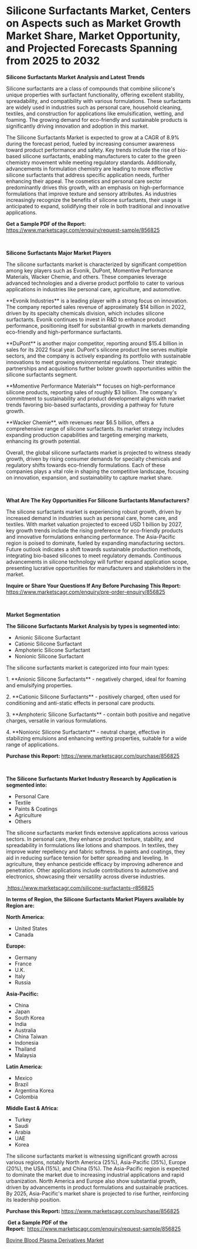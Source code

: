 <p><h1>Silicone Surfactants Market, Centers on Aspects such as Market Growth Market Share, Market Opportunity, and Projected Forecasts Spanning from 2025 to 2032</h1></p><p><strong>Silicone Surfactants Market Analysis and Latest Trends</strong></p>
<p><p>Silicone surfactants are a class of compounds that combine silicone's unique properties with surfactant functionality, offering excellent stability, spreadability, and compatibility with various formulations. These surfactants are widely used in industries such as personal care, household cleaning, textiles, and construction for applications like emulsification, wetting, and foaming. The growing demand for eco-friendly and sustainable products is significantly driving innovation and adoption in this market.</p><p>The Silicone Surfactants Market is expected to grow at a CAGR of 8.9% during the forecast period, fueled by increasing consumer awareness toward product performance and safety. Key trends include the rise of bio-based silicone surfactants, enabling manufacturers to cater to the green chemistry movement while meeting regulatory standards. Additionally, advancements in formulation chemistry are leading to more effective silicone surfactants that address specific application needs, further enhancing their appeal. The cosmetics and personal care sector predominantly drives this growth, with an emphasis on high-performance formulations that improve texture and sensory attributes. As industries increasingly recognize the benefits of silicone surfactants, their usage is anticipated to expand, solidifying their role in both traditional and innovative applications.</p></p>
<p><strong>Get a Sample PDF of the Report:&nbsp;</strong> <a href="https://www.marketscagr.com/enquiry/request-sample/856825?utm_campaign=2634&utm_medium=2&utm_source=Github&utm_content=ia&utm_term=31032025&utm_id=silicone-surfactants">https://www.marketscagr.com/enquiry/request-sample/856825</a></p>
<p>&nbsp;</p>
<p><strong>Silicone Surfactants Major Market Players</strong></p>
<p><p>The silicone surfactants market is characterized by significant competition among key players such as Evonik, DuPont, Momentive Performance Materials, Wacker Chemie, and others. These companies leverage advanced technologies and a diverse product portfolio to cater to various applications in industries like personal care, agriculture, and automotive.</p><p>**Evonik Industries** is a leading player with a strong focus on innovation. The company reported sales revenue of approximately $14 billion in 2022, driven by its specialty chemicals division, which includes silicone surfactants. Evonik continues to invest in R&D to enhance product performance, positioning itself for substantial growth in markets demanding eco-friendly and high-performance surfactants.</p><p>**DuPont** is another major competitor, reporting around $15.4 billion in sales for its 2022 fiscal year. DuPont's silicone product line serves multiple sectors, and the company is actively expanding its portfolio with sustainable innovations to meet growing environmental regulations. Their strategic partnerships and acquisitions further bolster growth opportunities within the silicone surfactants segment.</p><p>**Momentive Performance Materials** focuses on high-performance silicone products, reporting sales of roughly $3 billion. The company's commitment to sustainability and product development aligns with market trends favoring bio-based surfactants, providing a pathway for future growth.</p><p>**Wacker Chemie**, with revenues near $6.5 billion, offers a comprehensive range of silicone surfactants. Its market strategy includes expanding production capabilities and targeting emerging markets, enhancing its growth potential.</p><p>Overall, the global silicone surfactants market is projected to witness steady growth, driven by rising consumer demands for specialty chemicals and regulatory shifts towards eco-friendly formulations. Each of these companies plays a vital role in shaping the competitive landscape, focusing on innovation, expansion, and sustainability to capture market share.</p></p>
<p>&nbsp;</p>
<p><strong>What Are The Key Opportunities For Silicone Surfactants Manufacturers?</strong></p>
<p><p>The silicone surfactants market is experiencing robust growth, driven by increased demand in industries such as personal care, home care, and textiles. With market valuation projected to exceed USD 1 billion by 2027, key growth trends include the rising preference for eco-friendly products and innovative formulations enhancing performance. The Asia-Pacific region is poised to dominate, fueled by expanding manufacturing sectors. Future outlook indicates a shift towards sustainable production methods, integrating bio-based silicones to meet regulatory demands. Continuous advancements in silicone technology will further expand application scope, presenting lucrative opportunities for manufacturers and stakeholders in the market.</p></p>
<p><strong>Inquire or Share Your Questions If Any Before Purchasing This Report:</strong> <a href="https://www.marketscagr.com/enquiry/pre-order-enquiry/856825?utm_campaign=2634&utm_medium=2&utm_source=Github&utm_content=ia&utm_term=31032025&utm_id=silicone-surfactants">https://www.marketscagr.com/enquiry/pre-order-enquiry/856825</a></p>
<p>&nbsp;</p>
<p><strong>Market Segmentation</strong></p>
<p><strong>The Silicone Surfactants Market Analysis by types is segmented into:</strong></p>
<p><ul><li>Anionic Silicone Surfactant</li><li>Cationic Silicone Surfactant</li><li>Amphoteric Silicone Surfactant</li><li>Nonionic Silicone Surfactant</li></ul></p>
<p><p>The silicone surfactants market is categorized into four main types: </p><p>1. **Anionic Silicone Surfactants** - negatively charged, ideal for foaming and emulsifying properties.</p><p>2. **Cationic Silicone Surfactants** - positively charged, often used for conditioning and anti-static effects in personal care products. </p><p>3. **Amphoteric Silicone Surfactants** - contain both positive and negative charges, versatile in various formulations. </p><p>4. **Nonionic Silicone Surfactants** - neutral charge, effective in stabilizing emulsions and enhancing wetting properties, suitable for a wide range of applications.</p></p>
<p><strong>Purchase this Report:&nbsp;</strong><a href="https://www.marketscagr.com/purchase/856825?utm_campaign=2634&utm_medium=2&utm_source=Github&utm_content=ia&utm_term=31032025&utm_id=silicone-surfactants">https://www.marketscagr.com/purchase/856825</a></p>
<p>&nbsp;</p>
<p><strong>The Silicone Surfactants Market Industry Research by Application is segmented into:</strong></p>
<p><ul><li>Personal Care</li><li>Textile</li><li>Paints & Coatings</li><li>Agriculture</li><li>Others</li></ul></p>
<p><p>The silicone surfactants market finds extensive applications across various sectors. In personal care, they enhance product texture, stability, and spreadability in formulations like lotions and shampoos. In textiles, they improve water repellency and fabric softness. In paints and coatings, they aid in reducing surface tension for better spreading and leveling. In agriculture, they enhance pesticide efficacy by improving adherence and penetration. Other applications include contributions to automotive and electronics, showcasing their versatility across diverse industries.</p></p>
<p><a href="https://www.marketscagr.com/silicone-surfactants-r856825?utm_campaign=2634&utm_medium=2&utm_source=Github&utm_content=ia&utm_term=31032025&utm_id=silicone-surfactants">&nbsp;https://www.marketscagr.com/silicone-surfactants-r856825</a></p>
<p><strong>In terms of Region, the Silicone Surfactants Market Players available by Region are:</strong></p>
<p>
    <p> <strong> North America: </strong>
        <ul>
            <li>United States</li>
            <li>Canada</li>
        </ul>
        </p> 
    <p> <strong> Europe: </strong>
        <ul>
            <li>Germany</li>
            <li>France</li>
            <li>U.K.</li>
            <li>Italy</li>
            <li>Russia</li>
        </ul>
        </p> 
    <p> <strong> Asia-Pacific: </strong>
        <ul>
            <li>China</li>
            <li>Japan</li>
            <li>South Korea</li>
            <li>India</li>
            <li>Australia</li>
            <li>China Taiwan</li>
            <li>Indonesia</li>
            <li>Thailand</li>
            <li>Malaysia</li>
        </ul>
        </p> 
    <p> <strong> Latin America: </strong>
        <ul>
            <li>Mexico</li>
            <li>Brazil</li>
            <li>Argentina Korea</li>
            <li>Colombia</li>
        </ul>
        </p> 
    <p> <strong> Middle East & Africa: </strong>
        <ul>
            <li>Turkey</li>
            <li>Saudi</li>
            <li>Arabia</li>
            <li>UAE</li>
            <li>Korea</li>
        </ul>
    </p>
    </p>
<p><p>The silicone surfactants market is witnessing significant growth across various regions, notably North America (25%), Asia-Pacific (35%), Europe (20%), the USA (15%), and China (5%). The Asia-Pacific region is expected to dominate the market due to increasing industrial applications and rapid urbanization. North America and Europe also show substantial growth, driven by advancements in product formulations and sustainable practices. By 2025, Asia-Pacific's market share is projected to rise further, reinforcing its leadership position.</p></p>
<p><strong>Purchase this Report: </strong><a href="https://www.marketscagr.com/purchase/856825?utm_campaign=2634&utm_medium=2&utm_source=Github&utm_content=ia&utm_term=31032025&utm_id=silicone-surfactants">https://www.marketscagr.com/purchase/856825</a></p>
<p>&nbsp;<strong>Get a Sample PDF of the Report:&nbsp;&nbsp;</strong><a href="https://www.marketscagr.com/enquiry/request-sample/856825?utm_campaign=2634&utm_medium=2&utm_source=Github&utm_content=ia&utm_term=31032025&utm_id=silicone-surfactants">https://www.marketscagr.com/enquiry/request-sample/856825</a></p>
<p><strong></strong></p>
<p><p><a href="https://github.com/hiwanatalak/Market-Research-Report-List-1/blob/main/bovine-blood-plasma-derivatives-market.md?utm_campaign=2634&utm_medium=2&utm_source=Github&utm_content=ia&utm_term=31032025&utm_id=silicone-surfactants">Bovine Blood Plasma Derivatives Market</a></p></p>